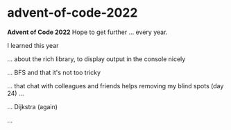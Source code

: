 # advent-of-code-2022
**Advent of Code 2022**
Hope to get further ... every year.

I learned this year

... about the rich library, to display output in the console nicely

... BFS and that it's not too tricky

... that chat with colleagues and friends helps removing my blind spots (day 24) ...

... Dijkstra (again)

...
